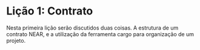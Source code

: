 # Lição 1: Contrato

Nesta primeira lição serão discutidos duas coisas. A estrutura de um contrato NEAR, e a utilização da ferramenta cargo para organização de um projeto.





